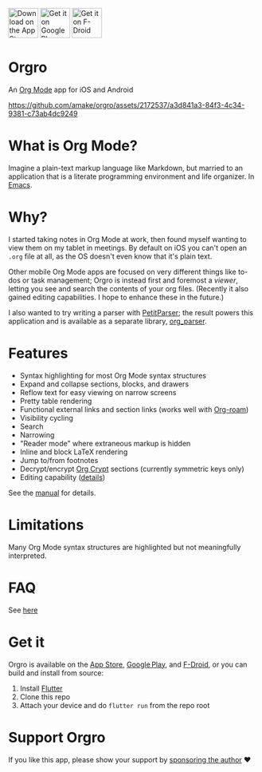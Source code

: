 [<img src="https://orgro.org/assets/appstore.png" alt="Download on the App Store" height="60">](https://apps.apple.com/us/app/orgro/id1512580074?uo=4) [<img src="https://orgro.org/assets/playstore.png" alt="Get it on Google Play" height="60">](https://play.google.com/store/apps/details?id=com.madlonkay.orgro) [<img src="https://orgro.org/assets/fdroid.png" alt="Get it on F-Droid" height="60">](https://f-droid.org/packages/com.madlonkay.orgro/)

# Orgro

An [Org Mode](https://orgmode.org/) app for iOS and Android

https://github.com/amake/orgro/assets/2172537/a3d841a3-84f3-4c34-9381-c73ab4dc9249

# What is Org Mode?

Imagine a plain-text markup language like Markdown, but married to an
application that is a literate programming environment and life organizer. In
[Emacs](https://www.gnu.org/software/emacs/).

# Why?

I started taking notes in Org Mode at work, then found myself wanting to view
them on my tablet in meetings. By default on iOS you can't open an `.org` file
at all, as the OS doesn't even know that it's plain text.

Other mobile Org Mode apps are focused on very different things like to-dos or
task management; Orgro is instead first and foremost a *viewer*, letting you see
and search the contents of your org files. (Recently it also gained editing
capabilities. I hope to enhance these in the future.)

I also wanted to try writing a parser with
[PetitParser](https://github.com/petitparser/dart-petitparser); the result
powers this application and is available as a separate library,
[org_parser](https://github.com/amake/org_parser).

# Features

- Syntax highlighting for most Org Mode syntax structures
- Expand and collapse sections, blocks, and drawers
- Reflow text for easy viewing on narrow screens
- Pretty table rendering
- Functional external links and section links (works well with
  [Org-roam](https://www.orgroam.com/))
- Visibility cycling
- Search
- Narrowing
- "Reader mode" where extraneous markup is hidden
- Inline and block LaTeX rendering
- Jump to/from footnotes
- Decrypt/encrypt [Org Crypt](https://orgmode.org/manual/Org-Crypt.html)
  sections (currently symmetric keys only)
- Editing capability
  ([details](https://orgro.org/faq/#can-i-edit-my-files-with-orgro))

See the [manual](./assets/manual/orgro-manual.org) for details.

# Limitations

Many Org Mode syntax structures are highlighted but not meaningfully
interpreted.

# FAQ

See [here](https://orgro.org/faq/)

# Get it

Orgro is available on the
[App Store](https://apps.apple.com/us/app/orgro/id1512580074?uo=4),
[Google Play](https://play.google.com/store/apps/details?id=com.madlonkay.orgro),
and [F-Droid](https://f-droid.org/packages/com.madlonkay.orgro/), or you can
build and install from source:

1. Install [Flutter](https://flutter.dev/)
2. Clone this repo
3. Attach your device and do `flutter run` from the repo root

# Support Orgro

If you like this app, please show your support by [sponsoring the
author](https://github.com/sponsors/amake) ❤️

